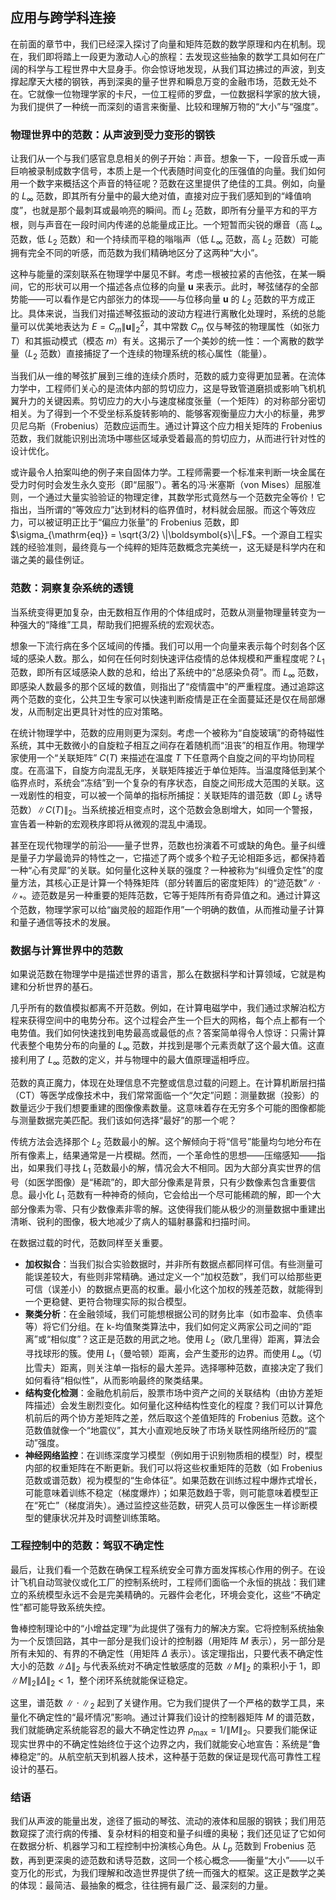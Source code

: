 ## 应用与跨学科连接

在前面的章节中，我们已经深入探讨了向量和矩阵范数的数学原理和内在机制。现在，我们即将踏上一段更为激动人心的旅程：去发现这些抽象的数学工具如何在广阔的科学与工程世界中大显身手。你会惊讶地发现，从我们耳边拂过的声波，到支撑起摩天大楼的钢铁，再到深奥的量子世界和瞬息万变的金融市场，范数无处不在。它就像一位物理学家的卡尺，一位工程师的罗盘，一位数据科学家的放大镜，为我们提供了一种统一而深刻的语言来衡量、比较和理解万物的“大小”与“强度”。

### 物理世界中的范数：从声波到受力变形的钢铁

让我们从一个与我们感官息息相关的例子开始：声音。想象一下，一段音乐或一声巨响被录制成数字信号，本质上是一个代表随时间变化的压强值的向量。我们如何用一个数字来概括这个声音的特征呢？范数在这里提供了绝佳的工具。例如，向量的 $L_\infty$ 范数，即其所有分量中的最大绝对值，直接对应于我们感知到的“峰值响度”，也就是那个最刺耳或最响亮的瞬间。而 $L_2$ 范数，即所有分量平方和的平方根，则与声音在一段时间内传递的总能量成正比。一个短暂而尖锐的爆音（高 $L_\infty$ 范数，低 $L_2$ 范数）和一个持续而平稳的嗡嗡声（低 $L_\infty$ 范数，高 $L_2$ 范数）可能拥有完全不同的听感，而范数为我们精确地区分了这两种“大小”。

这种与能量的深刻联系在物理学中屡见不鲜。考虑一根被拉紧的吉他弦，在某一瞬间，它的形状可以用一个描述各点位移的向量 $\boldsymbol{u}$ 来表示。此时，琴弦储存的全部势能——可以看作是它内部张力的体现——与位移向量 $\boldsymbol{u}$ 的 $L_2$ 范数的平方成正比。具体来说，当我们对描述琴弦振动的波动方程进行离散化处理时，系统的总能量可以优美地表达为 $E = C_m \|\boldsymbol{u}\|_2^2$，其中常数 $C_m$ 仅与琴弦的物理属性（如张力 $T$）和其振动模式（模态 $m$）有关。这揭示了一个美妙的统一性：一个离散的数学量（$L_2$ 范数）直接捕捉了一个连续的物理系统的核心属性（能量）。

当我们从一维的琴弦扩展到三维的连续介质时，范数的威力变得更加显著。在流体力学中，工程师们关心的是流体内部的剪切应力，这是导致管道磨损或影响飞机机翼升力的关键因素。剪切应力的大小与速度梯度张量（一个矩阵）的对称部分密切相关。为了得到一个不受坐标系旋转影响的、能够客观衡量应力大小的标量，弗罗贝尼乌斯（Frobenius）范数应运而生。通过计算这个应力相关矩阵的 Frobenius 范数，我们就能识别出流场中哪些区域承受着最高的剪切应力，从而进行针对性的设计优化。

或许最令人拍案叫绝的例子来自固体力学。工程师需要一个标准来判断一块金属在受力时何时会发生永久变形（即“屈服”）。著名的冯·米塞斯（von Mises）屈服准则，一个通过大量实验验证的物理定律，其数学形式竟然与一个范数完全等价！它指出，当所谓的“等效应力”达到材料的临界值时，材料就会屈服。而这个等效应力，可以被证明正比于“偏应力张量”的 Frobenius 范数，即 $\sigma_{\mathrm{eq}} = \sqrt{3/2} \|\boldsymbol{s}\|_F$。一个源自工程实践的经验准则，最终竟与一个纯粹的矩阵范数概念完美统一，这无疑是科学内在和谐之美的最佳例证。

### 范数：洞察复杂系统的透镜

当系统变得更加复杂，由无数相互作用的个体组成时，范数从测量物理量转变为一种强大的“降维”工具，帮助我们把握系统的宏观状态。

想象一下流行病在多个区域间的传播。我们可以用一个向量来表示每个时刻各个区域的感染人数。那么，如何在任何时刻快速评估疫情的总体规模和严重程度呢？$L_1$ 范数，即所有区域感染人数的总和，给出了系统中的“总感染负荷”。而 $L_\infty$ 范数，即感染人数最多的那个区域的数值，则指出了“疫情震中”的严重程度。通过追踪这两个范数的变化，公共卫生专家可以快速判断疫情是正在全面蔓延还是仅在局部爆发，从而制定出更具针对性的应对策略。

在统计物理学中，范数的应用则更为深刻。考虑一个被称为“自旋玻璃”的奇特磁性系统，其中无数微小的自旋粒子相互之间存在着随机而“沮丧”的相互作用。物理学家使用一个“关联矩阵” $C(T)$ 来描述在温度 $T$ 下任意两个自旋之间的平均协同程度。在高温下，自旋方向混乱无序，关联矩阵接近于单位矩阵。当温度降低到某个临界点时，系统会“冻结”到一个复杂的有序状态，自旋之间形成大范围的关联。这一戏剧性的相变，可以被一个简单的指标所捕捉：关联矩阵的谱范数（即 $L_2$ 诱导范数）$\|C(T)\|_2$。当系统接近相变点时，这个范数会急剧增大，如同一个警报，宣告着一种新的宏观秩序即将从微观的混乱中涌现。

甚至在现代物理学的前沿——量子世界，范数也扮演着不可或缺的角色。量子纠缠是量子力学最诡异的特性之一，它描述了两个或多个粒子无论相距多远，都保持着一种“心有灵犀”的关联。如何量化这种关联的强度？一种被称为“纠缠负定性”的度量方法，其核心正是计算一个特殊矩阵（部分转置后的密度矩阵）的“迹范数”$\|\cdot\|_*$。迹范数是另一种重要的矩阵范数，它等于矩阵所有奇异值之和。通过计算这个范数，物理学家可以给“幽灵般的超距作用”一个明确的数值，从而推动量子计算和量子通信等技术的发展。

### 数据与计算世界中的范数

如果说范数在物理学中是描述世界的语言，那么在数据科学和计算领域，它就是构建和分析世界的基石。

几乎所有的数值模拟都离不开范数。例如，在计算电磁学中，我们通过求解泊松方程来获得空间中的电势分布。这个过程会产生一个巨大的网格，每个点上都有一个电势值。我们如何快速找到电势最高或最低的点？答案简单得令人惊讶：只需计算代表整个电势分布的向量的 $L_\infty$ 范数，并找到是哪个元素贡献了这个最大值。这直接利用了 $L_\infty$ 范数的定义，并与物理中的最大值原理遥相呼应。

范数的真正魔力，体现在处理信息不完整或信息过载的问题上。在计算机断层扫描（CT）等医学成像技术中，我们常常面临一个“欠定”问题：测量数据（投影）的数量远少于我们想要重建的图像像素数量。这意味着存在无穷多个可能的图像都能与测量数据完美匹配。我们该如何选择“最好”的那一个呢？

传统方法会选择那个 $L_2$ 范数最小的解。这个解倾向于将“信号”能量均匀地分布在所有像素上，结果通常是一片模糊。然而，一个革命性的思想——压缩感知——指出，如果我们寻找 $L_1$ 范数最小的解，情况会大不相同。因为大部分真实世界的信号（如医学图像）是“稀疏”的，即大部分像素是背景，只有少数像素包含重要信息。最小化 $L_1$ 范数有一种神奇的倾向，它会给出一个尽可能稀疏的解，即一个大部分像素为零、只有少数像素非零的解。这使得我们能从极少的测量数据中重建出清晰、锐利的图像，极大地减少了病人的辐射暴露和扫描时间。

在数据过载的时代，范数同样至关重要。
*   **加权拟合**：当我们拟合实验数据时，并非所有数据点都同样可信。有些测量可能误差较大，有些则非常精确。通过定义一个“加权范数”，我们可以给那些更可信（误差小）的数据点更高的权重。最小化这个加权的残差范数，就能得到一个更稳健、更符合物理实际的拟合模型。
*   **聚类分析**：在金融领域，我们可能想根据公司的财务比率（如市盈率、负债率等）将它们分组。在 k-均值聚类算法中，我们如何定义两家公司之间的“距离”或“相似度”？这正是范数的用武之地。使用 $L_2$（欧几里得）距离，算法会寻找球形的簇。使用 $L_1$（曼哈顿）距离，会产生菱形的边界。而使用 $L_\infty$（切比雪夫）距离，则关注单一指标的最大差异。选择哪种范数，直接决定了我们如何看待“相似性”，从而影响最终的聚类结果。
*   **结构变化检测**：金融危机前后，股票市场中资产之间的关联结构（由协方差矩阵描述）会发生剧烈变化。如何量化这种结构性变化的程度？我们可以计算危机前后的两个协方差矩阵之差，然后取这个差值矩阵的 Frobenius 范数。这个范数值就像一个“地震仪”，其大小直观地反映了市场关联性网络所经历的“震动”强度。
*   **神经网络监控**：在训练深度学习模型（例如用于识别物质相的模型）时，模型内部的权重矩阵在不断更新。我们可以将这些权重矩阵的范数（如 Frobenius 范数或谱范数）视为模型的“生命体征”。如果范数在训练过程中爆炸式增长，可能意味着训练不稳定（梯度爆炸）；如果范数趋于零，则可能意味着模型正在“死亡”（梯度消失）。通过监控这些范数，研究人员可以像医生一样诊断模型的健康状况并及时调整训练策略。

### 工程控制中的范数：驾驭不确定性

最后，让我们看一个范数在确保工程系统安全可靠方面发挥核心作用的例子。在设计飞机自动驾驶仪或化工厂的控制系统时，工程师们面临一个永恒的挑战：我们建立的系统模型永远不会是完美精确的。元器件会老化，环境会变化，这些“不确定性”都可能导致系统失控。

鲁棒控制理论中的“小增益定理”为此提供了强有力的解决方案。它将控制系统抽象为一个反馈回路，其中一部分是我们设计的控制器（用矩阵 $M$ 表示），另一部分是所有未知的、有界的不确定性（用矩阵 $\Delta$ 表示）。该定理指出，只要代表不确定性大小的范数 $\|\Delta\|_2$ 与代表系统对不确定性敏感度的范数 $\|M\|_2$ 的乘积小于 1，即 $\|M\|_2 \|\Delta\|_2 < 1$，整个闭环系统就能保证稳定。

这里，谱范数 $\| \cdot \|_2$ 起到了关键作用。它为我们提供了一个严格的数学工具，来量化不确定性的“最坏情况”影响。通过计算我们设计的控制器矩阵 $M$ 的谱范数，我们就能确定系统能容忍的最大不确定性边界 $\rho_{\max} = 1/\|M\|_2$。只要我们能保证现实世界中的不确定性始终位于这个边界之内，我们就能安心地宣告：系统是“鲁棒稳定”的。从航空航天到机器人技术，这种基于范数的保证是现代高可靠性工程设计的基石。

### 结语

我们从声波的能量出发，途径了振动的琴弦、流动的液体和屈服的钢铁；我们用范数窥探了流行病的传播、复杂材料的相变和量子纠缠的奥秘；我们还见证了它如何在数据分析、机器学习和工程控制中扮演核心角色。从 $L_p$ 范数到 Frobenius 范数，再到更深奥的迹范数和诱导范数，这同一个核心概念——衡量“大小”——以千变万化的形式，为我们理解和改造世界提供了统一而强大的框架。这正是数学之美的体现：最简洁、最抽象的概念，往往拥有最广泛、最深刻的力量。